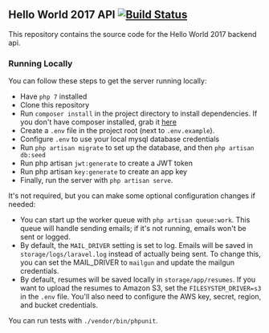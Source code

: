 ## Hello World 2017 API [![Build Status](https://travis-ci.com/jpbrabec/HelloWorldPortal2017.svg?token=ZWWEsxySq45BZfZfi25Y&branch=master)](https://travis-ci.com/jpbrabec/HelloWorldPortal2017)

This repository contains the source code for the Hello World 2017 backend api.


### Running Locally
You can follow these steps to get the server running locally:

* Have `php 7` installed
* Clone this repository
* Run `composer install` in the project directory to install dependencies. If you don't have composer installed, grab it [here](https://getcomposer.org/)
* Create a `.env` file in the project root (next to `.env.example`).    
* Configure `.env` to use your local mysql database credentials
* Run `php artisan migrate` to set up the database, and then `php artisan db:seed`
* Run php artisan `jwt:generate` to create a JWT token
* Run php artisan `key:generate` to create an app key
* Finally, run the server with `php artisan serve`.

It's not required, but you can make some optional configuration changes if needed:

* You can start up the worker queue with `php artisan queue:work`. This queue will handle sending emails; if it's not running, emails won't be sent or logged.
* By default, the `MAIL_DRIVER` setting is set to log. Emails will be saved in `storage/logs/laravel.log` instead of actually being sent. To change this, you can set the MAIL_DRIVER to `mailgun` and update the mailgun credentials.
* By default, resumes will be saved locally in `storage/app/resumes`. If you want to upload the resumes to Amazon S3, set the `FILESYSTEM_DRIVER=s3` in the `.env` file. You'll also need to configure the AWS key, secret, region, and bucket credentials.  

You can run tests with `./vendor/bin/phpunit`. 
